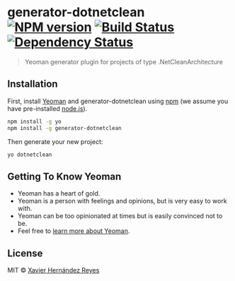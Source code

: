 # generator-dotnetclean [![NPM version][npm-image]][npm-url] [![Build Status][travis-image]][travis-url] [![Dependency Status][daviddm-image]][daviddm-url]
>  Yeoman generator plugin for projects of type .NetCleanArchitecture

## Installation

First, install [Yeoman](http://yeoman.io) and generator-dotnetclean using [npm](https://www.npmjs.com/) (we assume you have pre-installed [node.js](https://nodejs.org/)).

```bash
npm install -g yo
npm install -g generator-dotnetclean
```

Then generate your new project:

```bash
yo dotnetclean
```

## Getting To Know Yeoman

 * Yeoman has a heart of gold.
 * Yeoman is a person with feelings and opinions, but is very easy to work with.
 * Yeoman can be too opinionated at times but is easily convinced not to be.
 * Feel free to [learn more about Yeoman](http://yeoman.io/).

## License

MIT © [Xavier Hernández Reyes](https://github.com/xavokill/)


[npm-image]: https://badge.fury.io/js/generator-dotnetclean.svg
[npm-url]: https://npmjs.org/package/generator-dotnetclean
[travis-image]: https://travis-ci.com/xavokill/generator-dotnetclean.svg?branch=master
[travis-url]: https://travis-ci.com/xavokill/generator-dotnetclean
[daviddm-image]: https://david-dm.org/xavokill/generator-dotnetclean.svg?theme=shields.io
[daviddm-url]: https://david-dm.org/xavokill/generator-dotnetclean

